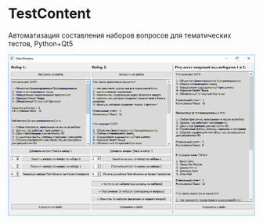 # TestContent
Автоматизация составления наборов вопросов для тематических тестов, Python+Qt5

![screenshot](https://raw.githubusercontent.com/rusbsv/TestContent/master/screen.jpg)
